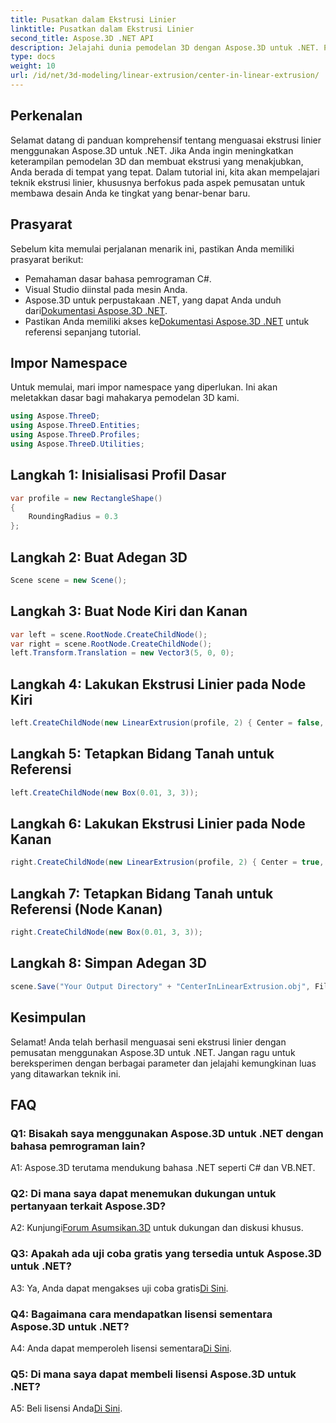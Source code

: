```yaml
---
title: Pusatkan dalam Ekstrusi Linier
linktitle: Pusatkan dalam Ekstrusi Linier
second_title: Aspose.3D .NET API
description: Jelajahi dunia pemodelan 3D dengan Aspose.3D untuk .NET. Pusatkan teknik ekstrusi linier, ciptakan desain menakjubkan, dan bebaskan kreativitas Anda.
type: docs
weight: 10
url: /id/net/3d-modeling/linear-extrusion/center-in-linear-extrusion/
---
```

## Perkenalan

Selamat datang di panduan komprehensif tentang menguasai ekstrusi linier menggunakan Aspose.3D untuk .NET. Jika Anda ingin meningkatkan keterampilan pemodelan 3D dan membuat ekstrusi yang menakjubkan, Anda berada di tempat yang tepat. Dalam tutorial ini, kita akan mempelajari teknik ekstrusi linier, khususnya berfokus pada aspek pemusatan untuk membawa desain Anda ke tingkat yang benar-benar baru.

## Prasyarat

Sebelum kita memulai perjalanan menarik ini, pastikan Anda memiliki prasyarat berikut:

- Pemahaman dasar bahasa pemrograman C#.
- Visual Studio diinstal pada mesin Anda.
-  Aspose.3D untuk perpustakaan .NET, yang dapat Anda unduh dari[Dokumentasi Aspose.3D .NET](https://reference.aspose.com/3d/net/).
-  Pastikan Anda memiliki akses ke[Dokumentasi Aspose.3D .NET](https://reference.aspose.com/3d/net/) untuk referensi sepanjang tutorial.

## Impor Namespace

Untuk memulai, mari impor namespace yang diperlukan. Ini akan meletakkan dasar bagi mahakarya pemodelan 3D kami.

```csharp
using Aspose.ThreeD;
using Aspose.ThreeD.Entities;
using Aspose.ThreeD.Profiles;
using Aspose.ThreeD.Utilities;
```

## Langkah 1: Inisialisasi Profil Dasar

```csharp
var profile = new RectangleShape()
{
    RoundingRadius = 0.3
};
```

## Langkah 2: Buat Adegan 3D

```csharp
Scene scene = new Scene();
```

## Langkah 3: Buat Node Kiri dan Kanan

```csharp
var left = scene.RootNode.CreateChildNode();
var right = scene.RootNode.CreateChildNode();
left.Transform.Translation = new Vector3(5, 0, 0);
```

## Langkah 4: Lakukan Ekstrusi Linier pada Node Kiri

```csharp
left.CreateChildNode(new LinearExtrusion(profile, 2) { Center = false, Slices = 3 });
```

## Langkah 5: Tetapkan Bidang Tanah untuk Referensi

```csharp
left.CreateChildNode(new Box(0.01, 3, 3));
```

## Langkah 6: Lakukan Ekstrusi Linier pada Node Kanan

```csharp
right.CreateChildNode(new LinearExtrusion(profile, 2) { Center = true, Slices = 3 });
```

## Langkah 7: Tetapkan Bidang Tanah untuk Referensi (Node Kanan)

```csharp
right.CreateChildNode(new Box(0.01, 3, 3));
```

## Langkah 8: Simpan Adegan 3D

```csharp
scene.Save("Your Output Directory" + "CenterInLinearExtrusion.obj", FileFormat.WavefrontOBJ);
```

## Kesimpulan

Selamat! Anda telah berhasil menguasai seni ekstrusi linier dengan pemusatan menggunakan Aspose.3D untuk .NET. Jangan ragu untuk bereksperimen dengan berbagai parameter dan jelajahi kemungkinan luas yang ditawarkan teknik ini.

## FAQ

### Q1: Bisakah saya menggunakan Aspose.3D untuk .NET dengan bahasa pemrograman lain?

A1: Aspose.3D terutama mendukung bahasa .NET seperti C# dan VB.NET.

### Q2: Di mana saya dapat menemukan dukungan untuk pertanyaan terkait Aspose.3D?

 A2: Kunjungi[Forum Asumsikan.3D](https://forum.aspose.com/c/3d/18) untuk dukungan dan diskusi khusus.

### Q3: Apakah ada uji coba gratis yang tersedia untuk Aspose.3D untuk .NET?

 A3: Ya, Anda dapat mengakses uji coba gratis[Di Sini](https://releases.aspose.com/).

### Q4: Bagaimana cara mendapatkan lisensi sementara Aspose.3D untuk .NET?

 A4: Anda dapat memperoleh lisensi sementara[Di Sini](https://purchase.aspose.com/temporary-license/).

### Q5: Di mana saya dapat membeli lisensi Aspose.3D untuk .NET?

 A5: Beli lisensi Anda[Di Sini](https://purchase.aspose.com/buy).
